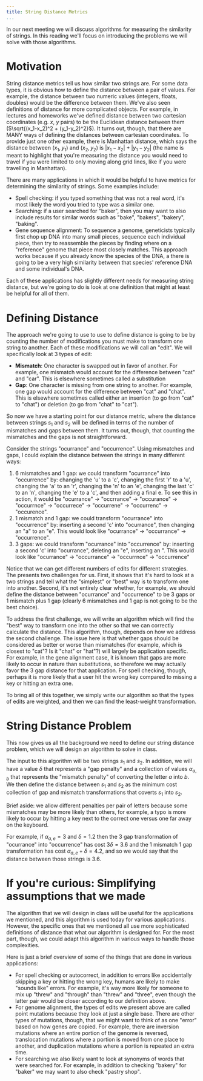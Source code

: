 ```yaml
---
title: String Distance Metrics
...
```


In our next meeting we will discuss algorithms for measuring the similarity of strings. In this reading we'll focus on introducing the problems we will solve with those algorithms.

# Motivation

String distance metrics tell us how similar two strings are. For some data types, it is obvious how to define the distance between a pair of values. For example, the distance between two numeric values (integers, floats, doubles) would be the difference between them. We've also seen definitions of distance for more complicated objects. For example, in lectures and homeworks we've defined distance between two cartesian coordinates (e.g. $x$, $y$ pairs) to be the Euclidean distance between them ($\sqrt{(x_1-x_2)^2 + (y_1-y_2)^2}$). It turns out, though, that there are MANY ways of defining the distances between cartesian coordinates. To provide just one other example, there is Manhattan distance, which says the distance between $(x_1,y_1)$ and $(x_2,y_2)$ is $|x_1-x_2| + |y_1-y_2|$ (the name is meant to highlight that you're measuring the distance you would need to travel if you were limited to only moving along grid lines, like if you were travelling in Manhattan).

There are many applications in which it would be helpful to have metrics for determining the similarity of strings. Some examples include:

- Spell checking: if you typed something that was not a real word, it's most likely the word you tried to type was a similar one.
- Searching: if a user searched for "baker", then you may want to also include results for similar words such as "bake", "bakers", "bakery", "baking".
- Gene sequence alignment: To sequence a genome, geneticists typically first chop up DNA into many small pieces, sequence each individual piece, then try to reassemble the pieces by finding where on a "reference" genome that piece most closely matches. This approach works because if you already know the species of the DNA, a there is going to be a very high similarity between that species' reference DNA and some individual's DNA.

Each of these applications has slightly different needs for measuring string distance, but we're going to do is look at one definition that might at least be helpful for all of them.

# Defining Distance

The approach we're going to use to use to define distance is going to be by counting the number of modifications you must make to transform one string to another. Each of these modifications we will call an "edit". We will specifically look at 3 types of edit:

- **Mismatch**: One character is swapped out in favor of another. For example, one mismatch would account for the difference between "cat" and "car". This is elsewhere sometimes called a substitution
- **Gap**: One character is missing from one string to another. For example, one gap would account for the difference between "cat" and "chat". This is elsewhere sometimes called either an insertion (to go from "cat" to "chat") or deletion (to go from "chat" to "cat").

So now we have a starting point for our distance metric, where the distance between strings $s_1$ and $s_2$ will be defined in terms of the number of mismatches and gaps between them. It turns out, though, that counting the mismatches and the gaps is not straightforward.

Consider the strings "ocurrance" and "occurrence". Using mismatches and gaps, I could explain the distance between the strings in many different ways:

1. 6 mismatches and 1 gap: we could transform "ocurrance" into "occurrence" by: changing the 'u' to a 'c', changing the first 'r' to a 'u', changing the 'a' to an 'r', changing the 'n' to an 'e', changing the last 'c' to an 'n', changing the 'e' to a 'c', and then adding a final e. To see this in action, it would be "ocurrance" -> "occrrance" -> "occurance" -> "occurrnce" -> "occurrece" -> "occurrene" -> "occurrenc" -> "occurence".
1. 1 mismatch and 1 gap: we could transform "ocurrance" into "occurrence" by: inserting a second 'c' into "ocurrance", then changing an "a" to an "e". This would look like "ocurrance" -> "occurrance" -> "occurrence".
1. 3 gaps: we could transform "ocurrance" into "occurrence" by: inserting a second 'c' into "ocurrance", deleting an "e", inserting an ". This would look like "ocurrance" -> "occurrance" -> "occurrnce" -> "occurrence"

Notice that we can get different numbers of edits for different strategies. The presents two challenges for us. First, it shows that it's hard to look at a two strings and tell what the "simplest" or "best" way is to transform one into another. Second, it's not entirely clear whether, for example, we should define the distance between "ocurrance" and "occurrence" to be 3 gaps or 1 mismatch plus 1 gap (clearly 6 mismatches and 1 gap is not going to be the best choice).

To address the first challenge, we will write an algorithm which will find the "best" way to transform one into the other so that we can correctly calculate the distance. This algorithm, though, depends on how we address the second challenge. The issue here is that whether gaps should be considered as better or worse than mismatches (for example, which is closest to "cat"? Is it "chat" or "hat"?) will largely be application specific. For example, in the gene alignment case, it is known that gaps are more likely to occur in nature than substitutions, so therefore we may actually favor the 3 gap distance for that application. For spell checking, though, perhaps it is more likely that a user hit the wrong key compared to missing a key or hitting an extra one.

To bring all of this together, we simply write our algorithm so that the types of edits are weighted, and then we can find the least-weight transformation.

# String Distance Problem

This now gives us all the background we need to define our string distance problem, which we will design an algorithm to solve in class.

The input to this algorithm will be two strings $s_1$ and $s_2$. In addition, we will have a value $\delta$ that represents a "gap penalty" and a collection of values $\alpha_{a,b}$ that represents the "mismatch penalty" of converting the letter $a$ into $b$. We then define the distance between $s_1$ and $s_2$ as the minimum cost collection of gap and mismatch transformations that coverts $s_1$ into $s_2$.

Brief aside: we allow different penalties per pair of letters because some mismatches may be more likely than others, for example, a typo is more likely to occur by hitting a key next to the correct one versus one far away on the keyboard.

For example, if $\alpha_{a,e}=3$ and $\delta = 1.2$ then the 3 gap transformation of "ocurrance" into "occurrence" has cost $3\delta = 3.6$ and the 1 mismatch 1 gap transformation has cost $\alpha_{a,e}+\delta = 4.2$, and so we would say that the distance between those strings is $3.6$.

# If you're curious: Simplifying assumptions that we made

The algorithm that we will design in class will be useful for the applications we mentioned, and this algorithm is used today for various applications. However, the specific ones that we mentioned all use more sophisticated definitions of distance that what our algorithm is designed for. For the most part, though, we could adapt this algorithm in various ways to handle those complexities.

Here is just a brief overview of some of the things that are done in various applications:

- For spell checking or autocorrect, in addition to errors like accidentally skipping a key or hitting the wrong key, humans are likely to make "sounds like" errors. For example, it's way more likely for someone to mix up "threw" and "through" than "threw" and "three", even though the latter pair would be closer according to our definition above.
- For genome alignment, the types of edits we present above are called point mutations because they look at just a single base. There are other types of mutations, though, that we might want to think of as one "error" based on how genes are copied. For example, there are inversion mutations where an entire portion of the genome is reversed, translocation mutations where a portion is moved from one place to another, and duplication mutations where a portion is repeated an extra time.
- For searching we also likely want to look at synonyms of words that were searched for. For example, in addition to checking "bakery" for "baker" we may want to also check "pastry shop".
